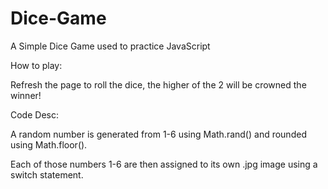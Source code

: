 # Dice-Game
A Simple Dice Game used to practice JavaScript

How to play:

Refresh the page to roll the dice, the higher of the 2 will be crowned the winner!

Code Desc:

A random number is generated from 1-6 using Math.rand() and rounded using Math.floor().

Each of those numbers 1-6 are then assigned to its own .jpg image using a switch statement.
